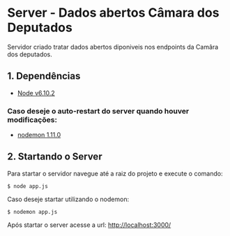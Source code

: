 # Server - Dados abertos Câmara dos Deputados

Servidor criado tratar dados abertos diponiveis nos endpoints da Camâra dos deputados.

## 1. Dependências
- [Node v6.10.2](https://nodejs.org/)

### Caso deseje o auto-restart do server quando houver modificações:
- [nodemon 1.11.0](https://www.npmjs.com/package/nodemon)

## 2. Startando o Server
Para startar o servidor navegue até a raiz do projeto e execute o comando:
```
$ node app.js
```
Caso deseje startar utilizando o nodemon:
```
$ nodemon app.js
```

Após startar o server acesse a url: [http://localhost:3000/]()